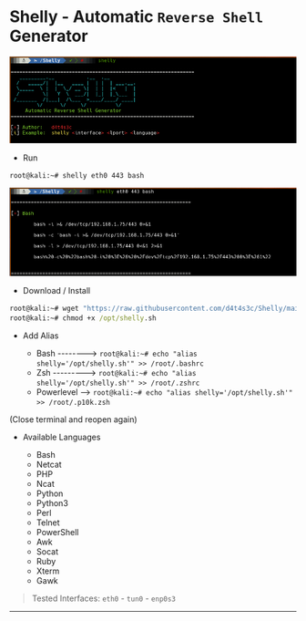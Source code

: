 # Shelly - Automatic `Reverse Shell` Generator

![](/screenshot1.png)

* Run

```cmd
root@kali:~# shelly eth0 443 bash
```

![](/screenshot2.png)

* Download / Install

```cmd
root@kali:~# wget "https://raw.githubusercontent.com/d4t4s3c/Shelly/main/shelly.sh" -O /opt/shelly.sh
root@kali:~# chmod +x /opt/shelly.sh
```

* Add Alias

  * Bash --------> `root@kali:~# echo "alias shelly='/opt/shelly.sh'" >> /root/.bashrc`
  * Zsh ---------> `root@kali:~# echo "alias shelly='/opt/shelly.sh'" >> /root/.zshrc`
  * Powerlevel --> `root@kali:~# echo "alias shelly='/opt/shelly.sh'" >> /root/.p10k.zsh`

(Close terminal and reopen again)

* Available Languages

  * Bash
  * Netcat
  * PHP
  * Ncat
  * Python
  * Python3
  * Perl
  * Telnet
  * PowerShell
  * Awk
  * Socat
  * Ruby
  * Xterm
  * Gawk

> Tested Interfaces: `eth0` - `tun0` - `enp0s3`

---
